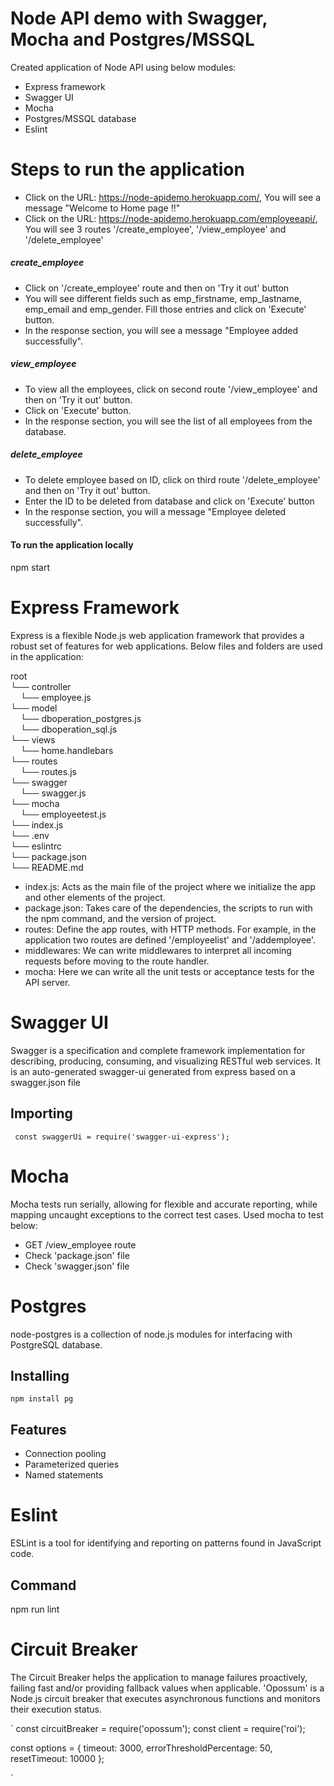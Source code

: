 # Node API demo with Swagger, Mocha and Postgres/MSSQL

Created application of Node API using below modules:

  - Express framework
  - Swagger UI
  - Mocha
  - Postgres/MSSQL database
  - Eslint

# Steps to run the application

- Click on the URL: https://node-apidemo.herokuapp.com/, You will see a message "Welcome to Home page !!"
- Click on the URL: https://node-apidemo.herokuapp.com/employeeapi/, You will see 3 routes '/create_employee', '/view_employee' and '/delete_employee'

##### create_employee
- Click on '/create_employee' route and then on 'Try it out' button
- You will see different fields such as emp_firstname, emp_lastname, emp_email and emp_gender. Fill those entries and click on 'Execute' button.
- In the response section, you will see a message "Employee added successfully".

##### view_employee
- To view all the employees, click on second route '/view_employee' and then on 'Try it out' button.
- Click on 'Execute' button.
- In the response section, you will see the list of all employees from the database.
 
##### delete_employee
- To delete employee based on ID, click on third route '/delete_employee' and then on 'Try it out' button.
- Enter the ID to be deleted from database and click on 'Execute' button
- In the response section, you will a message "Employee deleted successfully".

#### To run the application locally
npm start

# Express Framework
Express is a flexible Node.js web application framework that provides a robust set of features for web applications.
Below files and folders are used in the application:

root <br />
└──  controller <br />
&nbsp;&nbsp;&nbsp;&nbsp;└──  employee.js <br />
└──  model <br />
&nbsp;&nbsp;&nbsp;&nbsp;└──  dboperation_postgres.js <br />
&nbsp;&nbsp;&nbsp;&nbsp;└──  dboperation_sql.js <br />
└──  views <br />
&nbsp;&nbsp;&nbsp;&nbsp;└──  home.handlebars <br />
└── routes <br />
&nbsp;&nbsp;&nbsp;&nbsp;└──  routes.js <br />
└── swagger <br />
&nbsp;&nbsp;&nbsp;&nbsp;└──   swagger.js <br />
└── mocha <br />
&nbsp;&nbsp;&nbsp;&nbsp;└──  employeetest.js <br />
└──  index.js <br />
└──  .env <br />
└──  eslintrc <br />
└──  package.json <br />
└──  README.md <br />

   
- index.js: Acts as the main file of the project where we initialize the app and other elements of the project.
- package.json: Takes care of the dependencies, the scripts to run with the npm command, and the version of project.
- routes: Define the app routes, with HTTP methods. For example, in the application two routes are defined '/employeelist' and '/addemployee'.
- middlewares: We can write middlewares to interpret all incoming requests before moving to the route handler. 
- mocha: Here we can write all the unit tests or acceptance tests for the API server.

# Swagger UI
Swagger is a specification and complete framework implementation for describing, producing, consuming, and visualizing RESTful web services. It is an auto-generated swagger-ui generated from express based on a swagger.json file

## Importing
` 
const swaggerUi = require('swagger-ui-express'); 
`

# Mocha
Mocha tests run serially, allowing for flexible and accurate reporting, while mapping uncaught exceptions to the correct test cases.
Used mocha to test below:
- GET /view_employee route
- Check 'package.json' file
- Check 'swagger.json' file

# Postgres
node-postgres is a collection of node.js modules for interfacing with PostgreSQL database.

## Installing
`
npm install pg
`
## Features
- Connection pooling
- Parameterized queries
- Named statements

# Eslint
ESLint is a tool for identifying and reporting on patterns found in JavaScript code. 
## Command
npm run lint

# Circuit Breaker
The Circuit Breaker helps the application to manage failures proactively, failing fast and/or providing fallback values when applicable.
'Opossum' is a Node.js circuit breaker that executes asynchronous functions and monitors their execution status.

`
const circuitBreaker = require('opossum');
const client = require('roi');

const options = {
    timeout: 3000,
    errorThresholdPercentage: 50, 
    resetTimeout: 10000 
};

`
